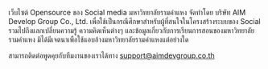 เว็บไซต์ Opensource ของ Social media มหาวิทยาลัยรามคำแหง 
จัดทำโดย บริษัท AIM Develop Group Co., Ltd. เพื่อใช้เป็นกรณีศึกษาสำหรับผู้ที่สนใจในโครงสร้างระบบของ Social
รวมไปถึงแลกเปลี่ยนความรู้ ความคิดเห็นต่างๆ และข้อมูลเกี่ยวกับการเรียนการสอนของมหาวิทยาลัยรามคำแหง
มิได้มีเจตนาเพือใช้แอบอ้างมหาวิทยาลัยรามคำแหงแต่อย่างใด

สามารถติดต่อพูดคุยกับทีมงานของเราได้ทาง support@aimdevgroup.co.th
